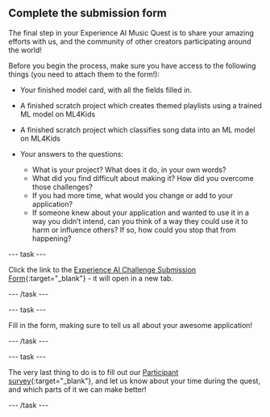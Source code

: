 ## Complete the submission form

The final step in your Experience AI Music Quest is to share your amazing efforts with us, and the community of other creators participating around the world!

Before you begin the process, make sure you have access to the following things (you need to attach them to the form!):

+ Your finished model card, with all the fields filled in.

+ A finished scratch project which creates themed playlists using a trained ML model on ML4Kids

+ A finished scratch project which classifies song data into an ML model on ML4Kids

+ Your answers to the questions:
     - What is your project? What does it do, in your own words? 
     - What did you find difficult about making it? How did you overcome those challenges?
     - If you had more time, what would you change or add to your application?
     - If someone knew about your application and wanted to use it in a way you didn’t intend, can you think of a way they could use it to harm or influence others? If so, how could you stop that from happening?

--- task ---

Click the link to the [Experience AI Challenge Submission Form](https://docs.google.com/forms/d/e/1FAIpQLScKo47ByUAqWukkw8xy8MGfV28niDUhdWRJIFpJUphfTW9L4A/viewform?usp=sharing){:target="_blank"} - it will open in a new tab.

--- /task ---

--- task ---

Fill in the form, making sure to tell us all about your awesome application! 

--- /task ---

--- task ---

The very last thing to do is to fill out our [Participant survey](https://cambridge.eu.qualtrics.com/jfe/form/SV_3gRYEvqIwrFbtNs){:target="_blank"}, and let us know about your time during the quest, and which parts of it we can make better!

--- /task ---
